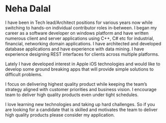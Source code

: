 # Neha Dalal

I have been in Tech lead/Architect positions for various years now while switching to hands-on individual contributor roles in-between. 
I began my career as a software developer on windows platform and have written numerous client and server applications using C++, C# etc for industrial, financial, networking domain applications.
I have architected and developed database applications and have experience with data mining. 
I have experience designing REST interfaces for clients across multiple platforms.

Lately I have developed interest in Apple iOS technologies and would like to develop some ground breaking apps that will provide simple solutions to difficult problems.



I focus on delivering highest quality product while keeping the team’s strategy aligned with customer priorities and business vision. I encourage team to deliver high quality products even under tight schedules. 

I love learning new technologies and taking up hard challenges. So if you are looking for a candidate that is skilled and motivates the team to deliver high quality products please consider my application.



